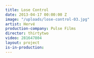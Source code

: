 ```yaml
---
title: Lose Control
date: 2013-04-17 00:00:00 Z
image: "/uploads/lose-control-03.jpg"
artist: Hervé
production-company: Pulse Films
director: thirtytwo
video: 281647804
layout: project
is-in-production: 
---
```


